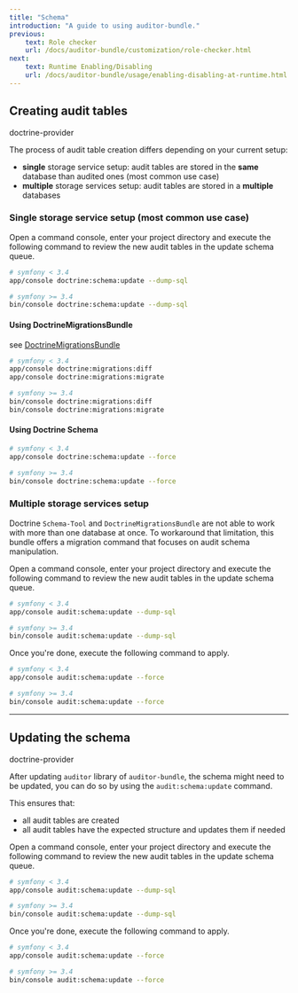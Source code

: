 ```yaml
---
title: "Schema"
introduction: "A guide to using auditor-bundle."
previous:
    text: Role checker
    url: /docs/auditor-bundle/customization/role-checker.html
next:
    text: Runtime Enabling/Disabling
    url: /docs/auditor-bundle/usage/enabling-disabling-at-runtime.html
---
```


## Creating audit tables
<span class="tag mt-0 inline-flex items-center px-3 py-1 rounded-full text-sm font-medium leading-4 bg-blue-100 text-blue-700">doctrine-provider</span>

The process of audit table creation differs depending on your current setup:

- **single** storage service setup: audit tables are stored in the **same** database than audited ones (most common use case)
- **multiple** storage services setup: audit tables are stored in a **multiple** databases


### Single storage service setup (most common use case)

Open a command console, enter your project directory and execute the
following command to review the new audit tables in the update schema queue.

```bash
# symfony < 3.4
app/console doctrine:schema:update --dump-sql 
```

```bash
# symfony >= 3.4
bin/console doctrine:schema:update --dump-sql 
```

#### Using DoctrineMigrationsBundle

see [DoctrineMigrationsBundle](http://symfony.com/doc/current/bundles/DoctrineMigrationsBundle/index.html)

```bash
# symfony < 3.4
app/console doctrine:migrations:diff
app/console doctrine:migrations:migrate
```

```bash
# symfony >= 3.4
bin/console doctrine:migrations:diff
bin/console doctrine:migrations:migrate
```

#### Using Doctrine Schema

```bash
# symfony < 3.4
app/console doctrine:schema:update --force
```

```bash
# symfony >= 3.4
bin/console doctrine:schema:update --force
```


### Multiple storage services setup

Doctrine `Schema-Tool` and `DoctrineMigrationsBundle` are not able to work with more than one
database at once. To workaround that limitation, this bundle offers a migration command that 
focuses on audit schema manipulation.

Open a command console, enter your project directory and execute the following command to 
review the new audit tables in the update schema queue.

```bash
# symfony < 3.4
app/console audit:schema:update --dump-sql 
```

```bash
# symfony >= 3.4
bin/console audit:schema:update --dump-sql 
```

Once you're done, execute the following command to apply.
    
```bash
# symfony < 3.4
app/console audit:schema:update --force
```

```bash
# symfony >= 3.4
bin/console audit:schema:update --force
```

---

## Updating the schema
<span class="tag mt-0 inline-flex items-center px-3 py-1 rounded-full text-sm font-medium leading-4 bg-blue-100 text-blue-700">doctrine-provider</span>

After updating `auditor` library of `auditor-bundle`, the schema might need to be updated, 
you can do so by using the `audit:schema:update` command. 

This ensures that:

- all audit tables are created
- all audit tables have the expected structure and updates them if needed 

Open a command console, enter your project directory and execute the following command to 
review the new audit tables in the update schema queue.

```bash
# symfony < 3.4
app/console audit:schema:update --dump-sql 
```

```bash
# symfony >= 3.4
bin/console audit:schema:update --dump-sql 
```

Once you're done, execute the following command to apply.
    
```bash
# symfony < 3.4
app/console audit:schema:update --force
```

```bash
# symfony >= 3.4
bin/console audit:schema:update --force
```
